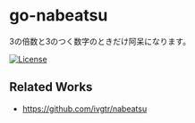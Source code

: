 # go-nabeatsu

3の倍数と3のつく数字のときだけ阿呆になります。

[![License](https://img.shields.io/badge/license-MIT-blue.svg)](https://github.com/furusax0621/go-nabeatsu/blob/main/LICENSE)
## Related Works

- https://github.com/ivgtr/nabeatsu

